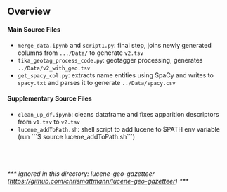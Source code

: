 ## Overview

#### Main Source Files
- ```merge_data.ipynb``` and ```script1.py```: final step, joins newly generated columns from ```.../Data/``` to generate ```v2.tsv```
- ```tika_geotag_process_code.py```: geotagger processing, generates ```../Data/v2_with_geo.tsv```
- ```get_spacy_col.py```: extracts name entities using SpaCy and writes to ```spacy.txt``` and parses it to generate ```../Data/spacy.csv```

#### Supplementary Source Files
- ```clean_up_df.ipynb```: cleans dataframe and fixes apparition descriptors from ```v1.tsv``` to ```v2.tsv```
- ```lucene_addToPath.sh```: shell script to add lucene to $PATH env variable (run ```$ source lucene_addToPath.sh```)

<br><br>
###### *** ignored in this directory: lucene-geo-gazetteer (https://github.com/chrismattmann/lucene-geo-gazetteer) ***
